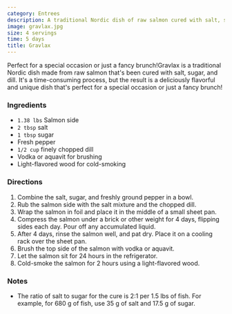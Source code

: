 ```yaml
---
category: Entrees
description: A traditional Nordic dish of raw salmon cured with salt, sugar, and dill.
image: gravlax.jpg
size: 4 servings
time: 5 days
title: Gravlax
---
```


Perfect for a special occasion or just a fancy brunch!Gravlax is a traditional Nordic dish made from raw salmon that's been cured with salt, sugar, and dill. It's a time-consuming process, but the result is a deliciously flavorful and unique dish that's perfect for a special occasion or just a fancy brunch!

### Ingredients

* `1.38 lbs` Salmon side
* `2 tbsp` salt
* `1 tbsp` sugar
* Fresh pepper
* `1/2 cup` finely chopped dill
* Vodka or aquavit for brushing
* Light-flavored wood for cold-smoking

### Directions

1. Combine the salt, sugar, and freshly ground pepper in a bowl.
2. Rub the salmon side with the salt mixture and the chopped dill.
3. Wrap the salmon in foil and place it in the middle of a small sheet pan.
4. Compress the salmon under a brick or other weight for 4 days, flipping sides each day. Pour off any accumulated liquid.
5. After 4 days, rinse the salmon well, and pat dry. Place it on a cooling rack over the sheet pan.
6. Brush the top side of the salmon with vodka or aquavit.
7. Let the salmon sit for 24 hours in the refrigerator.
8. Cold-smoke the salmon for 2 hours using a light-flavored wood.

### Notes

- The ratio of salt to sugar for the cure is 2:1 per 1.5 lbs of fish. For example, for 680 g of fish, use 35 g of salt and 17.5 g of sugar.